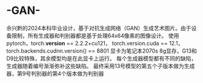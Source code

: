 # -GAN-
佘兴黔的2024本科毕业设计，基于对抗生成网络（GAN）生成艺术图片。由于设备限制，所有生成器和判别器都是基于处理64x64像素的图像设计。
使用pytorch，torch.__version__ == 2.2.2+cu121， torch.version.cuda == 12.1， torch.backends.cudnn.version() == 8801
显卡为笔记本2070s 8g显存，G13和D9比较特殊，其余模型均是在此显卡上运行。
每个生成器模型都有不同的缺陷，生成器随着编号渐渐弥补这些缺陷。
最终采用13号模型的第五个子版本做为生成器，第9号判别器的第4个版本做为判别器
